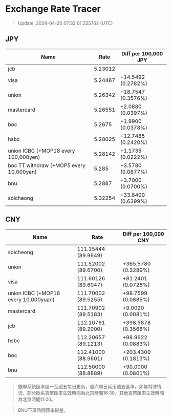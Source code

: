 # Exchange Rate Tracer

> Update: 2024-04-20 07:32:01.225762 (UTC)

## JPY

| Name                                    |    Rate | Diff per 100,000 JPY   |
|-----------------------------------------|---------|------------------------|
| jcb                                     | 5.23012 |                        |
| visa                                    | 5.24467 | +14.5492 (0.2782%)     |
| union                                   | 5.26342 | +18.7547 (0.3576%)     |
| mastercard                              | 5.26551 | +2.0880 (0.0397%)      |
| boc                                     | 5.2675  | +1.9900 (0.0378%)      |
| hsbc                                    | 5.28025 | +12.7485 (0.2420%)     |
| union ICBC (+MOP18 every 100,000yen)    | 5.28142 | +1.1735 (0.0222%)      |
| boc TT withdraw (+MOP5 every 10,000yen) | 5.285   | +3.5780 (0.0677%)      |
| bnu                                     | 5.2887  | +3.7000 (0.0700%)      |
| soicheong                               | 5.32254 | +33.8400 (0.6399%)     |

## CNY

| Name                                 | Rate                | Diff per 100,000 CNY   |
|--------------------------------------|---------------------|------------------------|
| soicheong                            | 111.15444	(89.9649) |                        |
| union                                | 111.52002	(89.6700) | +365.5780 (0.3289%)    |
| visa                                 | 111.60126	(89.6047) | +81.2401 (0.0728%)     |
| union ICBC (+MOP18 every 10,000yuan) | 111.70002	(89.5255) | +98.7599 (0.0885%)     |
| mastercard                           | 111.70902	(89.5183) | +9.0020 (0.0081%)      |
| jcb                                  | 112.10761	(89.2000) | +398.5878 (0.3568%)    |
| hsbc                                 | 112.20657	(89.1213) | +98.9622 (0.0883%)     |
| boc                                  | 112.41000	(88.9601) | +203.4300 (0.1813%)    |
| bnu                                  | 112.50000	(88.8889) | +90.0000 (0.0801%)     |


> 銀聯系統匯率週一至週五每日更新，週六周日延用週五匯率。如無特殊情況，部分歐系貨幣匯率生效時間為北京時間16:30，其他貨幣匯率生效時間為北京時間11:00。

> BNU下班時間匯率較差。

